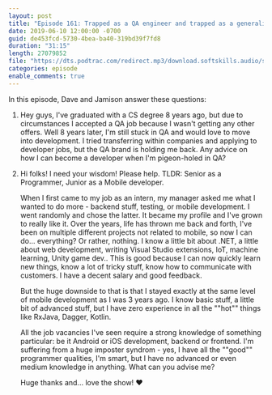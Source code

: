 ```yaml
---
layout: post
title: "Episode 161: Trapped as a QA engineer and trapped as a generalist"
date: 2019-06-10 12:00:00 -0700
guid: de453fcd-5730-4bea-ba40-319bd39f7fd8
duration: "31:15"
length: 27079852
file: "https://dts.podtrac.com/redirect.mp3/download.softskills.audio/sse-161.mp3"
categories: episode
enable_comments: true
---
```


In this episode, Dave and Jamison answer these questions:

1. Hey guys, I've graduated with a CS degree 8 years ago, but due to circumstances I accepted a QA job because I wasn't getting any other offers. Well 8 years later, I'm still stuck in QA and would love to move into development. I tried transferring within companies and applying to developer jobs, but the QA brand is holding me back. Any advice on how I can become a developer when I'm pigeon-holed in QA?


2. Hi folks! I need your wisdom! Please help.
   TLDR: Senior as a Programmer, Junior as a Mobile developer.
   
   When I first came to my job as an intern, my manager asked me what I wanted to do more - backend stuff, testing, or mobile development. I went randomly and chose the latter. It became my profile and I've grown to really like it. Over the years, life has thrown me back and forth, I've been on multiple different projects not related to mobile, so now I can do... everything? Or rather, nothing.
   I know a little bit about .NET, a little about web development, writing Visual Studio extensions, IoT, machine learning, Unity game dev.. This is good because  I can now quickly learn new things, know a lot of tricky stuff, know how to communicate with customers. I have a decent salary and good feedback.
   
   But the huge downside to that is that I stayed exactly at the same level of mobile development as I was 3 years ago. I know basic stuff, a little bit of advanced stuff, but I have zero experience in all the ""hot"" things like RxJava, Dagger, Kotlin.
   
   All the job vacancies I've seen require a strong knowledge of something particular: be it Android or iOS development, backend or frontend. I'm suffering from a huge imposter syndrom - yes, I have all the ""good"" programmer qualities, I'm smart, but I have no advanced or even medium knowledge in anything.
   What can you advise me?
   
   Huge thanks and... love the show! ❤

